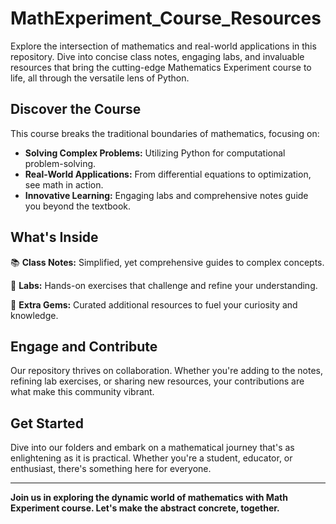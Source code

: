 # MathExperiment_Course_Resources

Explore the intersection of mathematics and real-world applications in this repository. Dive into concise class notes, engaging labs, and invaluable resources that bring the cutting-edge Mathematics Experiment course to life, all through the versatile lens of Python.

## Discover the Course

This course breaks the traditional boundaries of mathematics, focusing on:

- **Solving Complex Problems:** Utilizing Python for computational problem-solving.
- **Real-World Applications:** From differential equations to optimization, see math in action.
- **Innovative Learning:** Engaging labs and comprehensive notes guide you beyond the textbook.

## What's Inside

📚 **Class Notes:** Simplified, yet comprehensive guides to complex concepts.

🔬 **Labs:** Hands-on exercises that challenge and refine your understanding.

📂 **Extra Gems:** Curated additional resources to fuel your curiosity and knowledge.

## Engage and Contribute

Our repository thrives on collaboration. Whether you're adding to the notes, refining lab exercises, or sharing new resources, your contributions are what make this community vibrant.

## Get Started

Dive into our folders and embark on a mathematical journey that's as enlightening as it is practical. Whether you're a student, educator, or enthusiast, there's something here for everyone.

---

**Join us in exploring the dynamic world of mathematics with Math Experiment course. Let's make the abstract concrete, together.**